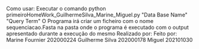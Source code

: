 Como usar: Executar o comando python primeiroHomeWork_GuilhermeSilva_Marine_Miguel.py "Data Base Name" "Query Term"
O Programa irá criar um ficheiro com o nome sequenciacao.Fasta na pasta onde o programa é executado com o output apresentado durante a execução do mesmo
Realizado por:
Feito por:
Marine Fournier 202000224
Guilherme Silva 202000178
Miguel 202101030
    
